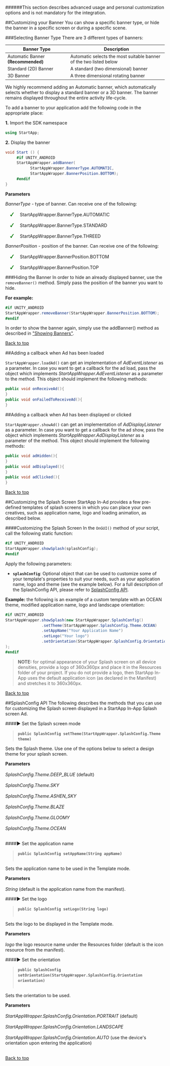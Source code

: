 <a name="top" />

######This section describes advanced usage and personal customization options and is not mandatory for the integration.

<a name="banner-type" />
##Customizing your Banner
You can show a specific banner type, or hide the banner in a specific screen or during a specific scene.

###Selecting Banner Type
There are 3 different types of banners:

**Banner Type** | **Description**
---------------------- | ---------------
Automatic Banner **(Recommended)**  | Automatic selects the most suitable banner of the two listed below
Standard (2D) Banner  | A standard (two dimensional) banner
3D Banner   | A three dimensional rotating banner

We highly recommend adding an Automatic banner, which automatically selects whether to display a standard banner or a 3D banner. The banner remains displayed throughout the entire activity life-cycle. 

To add a banner to your application add the following code in the appropriate place:

**1.** Import the SDK namespace
```csharp
using StartApp;
```

**2.** Display the banner
```csharp
void Start () {
     #if UNITY_ANDROID
     StartAppWrapper.addBanner( 
           StartAppWrapper.BannerType.AUTOMATIC,
	       StartAppWrapper.BannerPosition.BOTTOM);
     #endif
}
```

**Parameters**

_BannerType_ - type of banner. Can receive one of the following:
<br></br><img src="./iOS/images/V.png" hspace="15px" width="12px" /> StartAppWrapper.BannerType.AUTOMATIC
<br></br><img src="./iOS/images/V.png" hspace="15px" width="12px" /> StartAppWrapper.BannerType.STANDARD
<br></br><img src="./iOS/images/V.png" hspace="15px" width="12px" /> StartAppWrapper.BannerType.THREED

_BannerPosition_ - position of the banner. Can receive one of the following:
<br></br><img src="./iOS/images/V.png" hspace="15px" width="12px" /> StartAppWrapper.BannerPosition.BOTTOM
<br></br><img src="./iOS/images/V.png" hspace="15px" width="12px" /> StartAppWrapper.BannerPosition.TOP

###Hiding the Banner
In order to hide an already displayed banner, use the ``removeBanner()`` method. Simply pass the position of the banner you want to hide. 

**For example:**  
```csharp
#if UNITY_ANDROID
StartAppWrapper.removeBanner(StartAppWrapper.BannerPosition.BOTTOM);
#endif
```

In order to show the banner again, simply use the addBanner() method as described in ["Showing Banners"](Android-InApp-Unity-Documentation#banners).

[Back to top](#top)

<a name="load-callback" />
##Adding a callback when Ad has been loaded

``StartAppWrapper.loadAd()`` can get an implementation of *AdEventListener* as a parameter. In case you want to get a callback for the ad load, pass the object which implements *StartAppWrapper.AdEventListener* as a parameter to the method. This object should implement the following methods:
```csharp
public void onReceiveAd(){
}
public void onFailedToReceiveAd(){
}
```

<a name="show-callback" />
##Adding a callback when Ad has been displayed or clicked

``StartAppWrapper.showAd()`` can get an implementation of *AdDisplayListener* as a parameter. In case you want to get a callback for the ad show, pass the object which implements *StartAppWrapper.AdDisplayListener* as a parameter of the method. This object should implement the following methods:
```csharp
public void adHidden(){
}
public void adDisplayed(){
}
public void adClicked(){
}
```

[Back to top](#top)


<a name="CustomizingSplashScreen" />
##Customizing the Splash Screen
StartApp In-Ad provides a few pre-defined templates of splash screens in which you can place your own creatives, such as application name, logo and loading animation, as described below.

####Customizing the Splash Screen
In the ``OnGUI()`` method of your script, call the following static function:
```csharp
#if UNITY_ANDROID
StartAppWrapper.showSplash(splashConfig);
#endif
```

Apply the following parameters:
+ **``splashConfig``**: Optional object that can be used to customize some of your template's properties to suit your needs, such as your application name, logo and theme (see the example below). For a full description of the SplashConfig API, please refer to [SplashConfig API](#SplashConfig-API).

**Example:** the following is an example of a custom template with an OCEAN theme, modified application name, logo and landscape orientation:
```csharp
#if UNITY_ANDROID
StartAppWrapper.showSplash(new StartAppWrapper.SplashConfig()
				.setTheme(StartAppWrapper.SplashConfig.Theme.OCEAN)
				.setAppName("Your Application Name")
				.setLogo("Your logo")
				.setOrientation(StartAppWrapper.SplashConfig.Orientation.LANDSCAPE)				
);
#endif
```
> **NOTE:** for optimal appearance of your Splash screen on all device densities, provide a logo of 360x360px and place it in the Resources folder of your project. 
> If you do not provide a logo, then StartApp In-App uses the default application icon (as declared in the Manifest) and stretches it to 360x360px.

[Back to top](#top)

<a name="SplashConfig-API" />
##SplashConfig API
The following describes the methods that you can use for customizing the Splash screen displayed in a StartApp In-App Splash screen Ad.

####► Set the Splash screen mode
> **```public SplashConfig setTheme(StartAppWrapper.SplashConfig.Theme theme)```**

Sets the Splash theme.
Use one of the options below to select a design theme for your splash screen.  

**Parameters**<br></br>
*SplashConfig.Theme.DEEP_BLUE* (default)<br></br>
*SplashConfig.Theme.SKY*<br></br>
*SplashConfig.Theme.ASHEN_SKY*<br></br>
*SplashConfig.Theme.BLAZE*<br></br>
*SplashConfig.Theme.GLOOMY*<br></br>
*SplashConfig.Theme.OCEAN* <br></br>

####► Set the application name
> **```public SplashConfig setAppName(String appName)```**<br></br>

Sets the application name to be used in the Template mode.

**Parameters**<br></br>
*String* (default is the application name from the manifest).

####► Set the logo
> **```public SplashConfig setLogo(String logo)```**<br></br>

Sets the logo to be displayed in the Template mode.

**Parameters**<br></br>
*logo* the logo resource name under the Resources folder (default is the icon resource from the manifest).

####► Set the orientation
> **```public SplashConfig setOrientation(StartAppWrapper.SplashConfig.Orientation orientation)```**<br></br>

Sets the orientation to be used.

**Parameters**<br></br>
*StartAppWrapper.SplashConfig.Orientation.PORTRAIT* (default)<br></br>
*StartAppWrapper.SplashConfig.Orientation.LANDSCAPE*<br></br>
*StartAppWrapper.SplashConfig.Orientation.AUTO* (use the device's orientation upon entering the application)<br></br>

[Back to top](#top)
